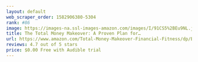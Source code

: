 ```yaml
---
layout: default 
﻿web_scraper_order: 1582906380-5304
rank: #86
image: https://images-na.ssl-images-amazon.com/images/I/91CS5%2BEu9NL.jpg
title: The Total Money Makeover: A Proven Plan for…
url: https://www.amazon.com/Total-Money-Makeover-Financial-Fitness/dp/B0845YKM1P/ref=zg_mw_audible_86?_encoding=UTF8&psc=1&refRID=8A6QF3909XK0JHQBT5YX
reviews: 4.7 out of 5 stars
price: $0.00 Free with Audible trial
---
```

